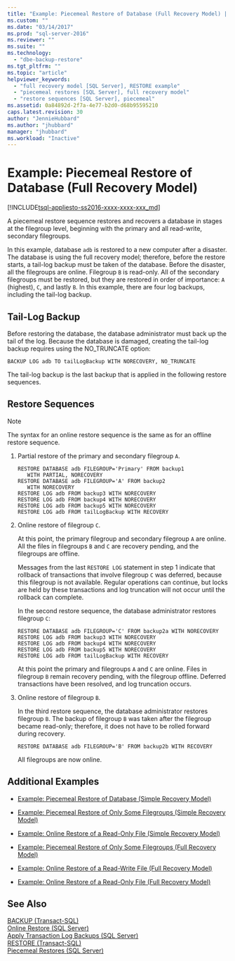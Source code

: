 ```yaml
---
title: "Example: Piecemeal Restore of Database (Full Recovery Model) | Microsoft Docs"
ms.custom: ""
ms.date: "03/14/2017"
ms.prod: "sql-server-2016"
ms.reviewer: ""
ms.suite: ""
ms.technology: 
  - "dbe-backup-restore"
ms.tgt_pltfrm: ""
ms.topic: "article"
helpviewer_keywords: 
  - "full recovery model [SQL Server], RESTORE example"
  - "piecemeal restores [SQL Server], full recovery model"
  - "restore sequences [SQL Server], piecemeal"
ms.assetid: 0a84892d-2f7a-4e77-b2d0-d68b95595210
caps.latest.revision: 30
author: "JennieHubbard"
ms.author: "jhubbard"
manager: "jhubbard"
ms.workload: "Inactive"
---
```

# Example: Piecemeal Restore of Database (Full Recovery Model)
[!INCLUDE[tsql-appliesto-ss2016-xxxx-xxxx-xxx_md](../../includes/tsql-appliesto-ss2016-xxxx-xxxx-xxx-md.md)]

  A piecemeal restore sequence restores and recovers a database in stages at the filegroup level, beginning with the primary and all read-write, secondary filegroups.  
  
 In this example, database `adb` is restored to a new computer after a disaster. The database is using the full recovery model; therefore, before the restore starts, a tail-log backup must be taken of the database. Before the disaster, all the filegroups are online. Filegroup `B` is read-only. All of the secondary filegroups must be restored, but they are restored in order of importance: `A` (highest), `C`, and lastly `B`. In this example, there are four log backups, including the tail-log backup.  
  
## Tail-Log Backup  
 Before restoring the database, the database administrator must back up the tail of the log. Because the database is damaged, creating the tail-log backup requires using the NO_TRUNCATE option:  
  
```  
BACKUP LOG adb TO tailLogBackup WITH NORECOVERY, NO_TRUNCATE  
```  
  
 The tail-log backup is the last backup that is applied in the following restore sequences.  
  
## Restore Sequences  
  
> [!NOTE]  
>  The syntax for an online restore sequence is the same as for an offline restore sequence.  
  
1.  Partial restore of the primary and secondary filegroup `A`.  
  
    ```  
    RESTORE DATABASE adb FILEGROUP='Primary' FROM backup1   
       WITH PARTIAL, NORECOVERY  
    RESTORE DATABASE adb FILEGROUP='A' FROM backup2   
       WITH NORECOVERY  
    RESTORE LOG adb FROM backup3 WITH NORECOVERY  
    RESTORE LOG adb FROM backup4 WITH NORECOVERY  
    RESTORE LOG adb FROM backup5 WITH NORECOVERY  
    RESTORE LOG adb FROM tailLogBackup WITH RECOVERY  
    ```  
  
2.  Online restore of filegroup `C`.  
  
     At this point, the primary filegroup and secondary filegroup `A` are online. All the files in filegroups `B` and `C` are recovery pending, and the filegroups are offline.  
  
     Messages from the last `RESTORE LOG` statement in step 1 indicate that rollback of transactions that involve filegroup `C` was deferred, because this filegroup is not available. Regular operations can continue, but locks are held by these transactions and log truncation will not occur until the rollback can complete.  
  
     In the second restore sequence, the database administrator restores filegroup `C`:  
  
    ```  
    RESTORE DATABASE adb FILEGROUP='C' FROM backup2a WITH NORECOVERY  
    RESTORE LOG adb FROM backup3 WITH NORECOVERY  
    RESTORE LOG adb FROM backup4 WITH NORECOVERY  
    RESTORE LOG adb FROM backup5 WITH NORECOVERY  
    RESTORE LOG adb FROM tailLogBackup WITH RECOVERY  
    ```  
  
     At this point the primary and filegroups `A` and `C` are online. Files in filegroup `B` remain recovery pending, with the filegroup offline. Deferred transactions have been resolved, and log truncation occurs.  
  
3.  Online restore of filegroup `B`.  
  
     In the third restore sequence, the database administrator restores filegroup `B`. The backup of filegroup `B` was taken after the filegroup became read-only; therefore, it does not have to be rolled forward during recovery.  
  
    ```  
    RESTORE DATABASE adb FILEGROUP='B' FROM backup2b WITH RECOVERY  
    ```  
  
     All filegroups are now online.  
  
## Additional Examples  
  
-   [Example: Piecemeal Restore of Database &#40;Simple Recovery Model&#41;](../../relational-databases/backup-restore/example-piecemeal-restore-of-database-simple-recovery-model.md)  
  
-   [Example: Piecemeal Restore of Only Some Filegroups &#40;Simple Recovery Model&#41;](../../relational-databases/backup-restore/example-piecemeal-restore-of-only-some-filegroups-simple-recovery-model.md)  
  
-   [Example: Online Restore of a Read-Only File &#40;Simple Recovery Model&#41;](../../relational-databases/backup-restore/example-online-restore-of-a-read-only-file-simple-recovery-model.md)  
  
-   [Example: Piecemeal Restore of Only Some Filegroups &#40;Full Recovery Model&#41;](../../relational-databases/backup-restore/example-piecemeal-restore-of-only-some-filegroups-full-recovery-model.md)  
  
-   [Example: Online Restore of a Read-Write File &#40;Full Recovery Model&#41;](../../relational-databases/backup-restore/example-online-restore-of-a-read-write-file-full-recovery-model.md)  
  
-   [Example: Online Restore of a Read-Only File &#40;Full Recovery Model&#41;](../../relational-databases/backup-restore/example-online-restore-of-a-read-only-file-full-recovery-model.md)  
  
## See Also  
 [BACKUP &#40;Transact-SQL&#41;](../../t-sql/statements/backup-transact-sql.md)   
 [Online Restore &#40;SQL Server&#41;](../../relational-databases/backup-restore/online-restore-sql-server.md)   
 [Apply Transaction Log Backups &#40;SQL Server&#41;](../../relational-databases/backup-restore/apply-transaction-log-backups-sql-server.md)   
 [RESTORE &#40;Transact-SQL&#41;](../../t-sql/statements/restore-statements-transact-sql.md)   
 [Piecemeal Restores &#40;SQL Server&#41;](../../relational-databases/backup-restore/piecemeal-restores-sql-server.md)  
  
  
